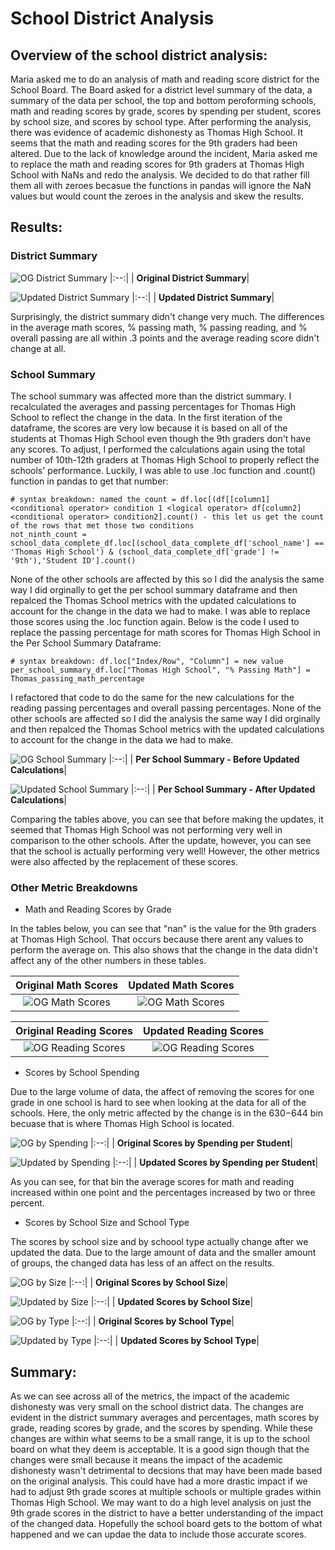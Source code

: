 # School District Analysis
## Overview of the school district analysis: 
Maria asked me to do an analysis of math and reading score district for the School Board. The Board asked for a district level summary of the data, a summary of the data per school, the top and bottom peroforming schools, math and reading scores by grade, scores by spending per student, scores by school size, and scores by school type. After performing the analysis, there was evidence of academic dishonesty as Thomas High School. It seems that the math and reading scores for the 9th graders had been altered. Due to the lack of knowledge around the incident, Maria asked me to replace the math and reading scores for 9th graders at Thomas High School with NaNs and redo the analysis. We decided to do that rather fill them all with zeroes becasue the functions in pandas will ignore the NaN values but would count the zeroes in the analysis and skew the results.

## Results:
### District Summary

![OG District Summary](https://github.com/rmward17/School_District_Analysis/blob/main/Resources/original_district_summary_df.png)
|:--:|
| <b>Original District Summary</b>|

![Updated District Summary](https://github.com/rmward17/School_District_Analysis/blob/main/Resources/updated_district_summary_df.png)
|:--:|
| <b>Updated District Summary</b>|

Surprisingly, the district summary didn't change very much. The differences in the average math scores, % passing math, % passing reading, and % overall passing are all within .3 points and the average reading score didn't change at all. 

### School Summary

The school summary was affected more than the district summary. I recalculated the averages and passing percentages for Thomas High School to reflect the change in the data. In the first iteration of the dataframe, the scores are very low because it is based on all of the students at Thomas High School even though the 9th graders don't have any scores. To adjust, I performed the calculations again using the total number of 10th-12th graders at Thomas High School to properly reflect the schools' performance. Luckily, I was able to use .loc function and .count() function in pandas to get that number:

    # syntax breakdown: named the count = df.loc[(df[[column1] <conditional operator> condition 1 <logical operator> df[column2] <conditional operator> condition2].count() - this let us get the count of the rows that met those two conditions
    not_ninth_count = school_data_complete_df.loc[(school_data_complete_df['school_name'] == 'Thomas High School') & (school_data_complete_df['grade'] != '9th'),'Student ID'].count()


None of the other schools are affected by this so I did the analysis the same way I did orginally to get the per school summary dataframe and then repalced the Thomas School metrics with the updated calculations to account for the change in the data we had to make.  I was able to replace those scores using the .loc function again. Below is the code I used to replace the passing percentage for math scores for Thomas High School in the Per School Summary Dataframe:

    # syntax breakdown: df.loc["Index/Row", "Column"] = new value
    per_school_summary_df.loc["Thomas High School", "% Passing Math"] = Thomas_passing_math_percentage

I refactored that code to do the same for the new calculations for the reading passing percentages and overall passing percentages. None of the other schools are affected so I did the analysis the same way I did orginally and then repalced the Thomas School metrics with the updated calculations to account for the change in the data we had to make. 

![OG School Summary](https://github.com/rmward17/School_District_Analysis/blob/main/Resources/original_school_sumary_df.png)
|:--:|
| <b>Per School Summary - Before Updated Calculations</b>|

![Updated School Summary](https://github.com/rmward17/School_District_Analysis/blob/main/Resources/updated_school_sumary_df.png)
|:--:|
| <b>Per School Summary - After Updated Calculations</b>|

Comparing the tables above, you can see that before making the updates, it seemed that Thomas High School was not performing very well in comparison to the other schools. After the update, however, you can see that the school is actually performing very well! However, the other metrics were also affected by the replacement of these scores. 

### Other Metric Breakdowns

- Math and Reading Scores by Grade

In the tables below, you can see that "nan" is the value for the 9th graders at Thomas High School. That occurs because there arent any values to perform the average on. This also shows that the change in the data didn't affect any of the other numbers in these tables.

Original Math Scores       |  Updated Math Scores
:-------------------------:|:-------------------------:
![OG Math Scores](https://github.com/rmward17/School_District_Analysis/blob/main/Resources/og_math_scores_by_grade.png)|![OG Math Scores](https://github.com/rmward17/School_District_Analysis/blob/main/Resources/updated_math_scores_by_grade.png)

Original Reading Scores    |  Updated Reading Scores
:-------------------------:|:-------------------------:
![OG Reading Scores](https://github.com/rmward17/School_District_Analysis/blob/main/Resources/og_reading_scores_by_grade.png)|![OG Reading Scores](https://github.com/rmward17/School_District_Analysis/blob/main/Resources/updated_reading_scores_by_grade.png)

- Scores by School Spending

Due to the large volume of data, the affect of removing the scores for one grade in one school is hard to see when looking at the data for all of the schools. Here, the only metric affected by the change is in the $630-$644 bin becuase that is where Thomas High School is located. 

![OG by Spending](https://github.com/rmward17/School_District_Analysis/blob/main/Resources/og_avgs_by_spending.png)
|:--:|
| <b>Original Scores by Spending per Student</b>|

![Updated by Spending](https://github.com/rmward17/School_District_Analysis/blob/main/Resources/updated_avgs_by_spending.png)
|:--:|
| <b>Updated Scores by Spending per Student</b>|

As you can see, for that bin the average scores for math and reading increased within one point and the percentages increased by two or three percent.

- Scores by School Size and School Type

The scores by school size and by schoool type actually change after we updated the data. Due to the large amount of data and the smaller amount of groups, the changed data has less of an affect on the results.

![OG by Size](https://github.com/rmward17/School_District_Analysis/blob/main/Resources/og_avgs_by_size.png)
|:--:|
| <b>Original Scores by School Size</b>|

![Updated by Size](https://github.com/rmward17/School_District_Analysis/blob/main/Resources/updated_avgs_by_size.png)
|:--:|
| <b>Updated Scores by School Size</b>|

![OG by Type](https://github.com/rmward17/School_District_Analysis/blob/main/Resources/og_avgs_by_type.png)
|:--:|
| <b>Original Scores by School Type</b>|

![Updated by Type](https://github.com/rmward17/School_District_Analysis/blob/main/Resources/updated_avgs_by_type.png)
|:--:|
| <b>Updated Scores by School Type</b>|

## Summary: 
As we can see across all of the metrics, the impact of the academic dishonesty was very small on the school district data. The changes are evident in the district summary averages and percentages, math scores by grade, reading scores by grade, and the scores by spending. While these changes are within what seems to be a small range, it is up to the school board on what they deem is acceptable. It is a good sign though that the changes were small because it means the impact of the academic dishonesty wasn't detrimental to decsions that may have been made based on the original analysis. This could have had a more drastic impact if we had to adjust 9th grade scores at multiple schools or multiple grades within Thomas High School. We may want to do a high level analysis on just the 9th grade scores in the district to have a better understanding of the impact of the changed data. Hopefully the school board gets to the bottom of what happened and we can updae the data to include those accurate scores.

